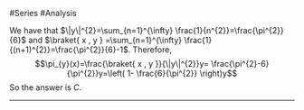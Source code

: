 #Series #Analysis 

We have that $\|y\|^{2}=\sum_{n=1}^{\infty} \frac{1}{n^{2}}=\frac{\pi^{2}}{6}$ and $\braket{ x , y } =\sum_{n=1}^{\infty} \frac{1}{(n+1)^{2}}=\frac{\pi^{2}}{6}-1$. Therefore,$$\pi_{y}(x)=\frac{\braket{ x , y }}{\|y\|^{2}}y= \frac{\pi^{2}-6}{\pi^{2}}y=\left( 1- \frac{6}{\pi^{2}} \right)y$$So the answer is $C$.

---